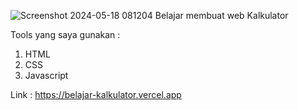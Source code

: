 ![Screenshot 2024-05-18 081204](https://github.com/reyvaldoshivapramudya/belajar-kalkulator/assets/106213143/ff5c79f0-b236-4940-b95b-2c26512f3b2e)
Belajar membuat web Kalkulator

Tools yang saya gunakan :
1. HTML
2. CSS
3. Javascript
   
Link : https://belajar-kalkulator.vercel.app
